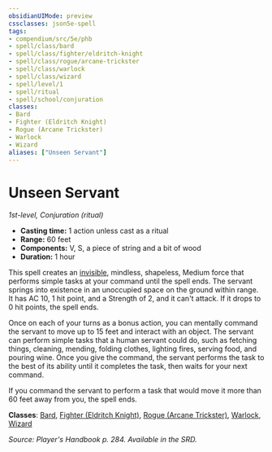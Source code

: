 ```yaml
---
obsidianUIMode: preview
cssclasses: json5e-spell
tags:
- compendium/src/5e/phb
- spell/class/bard
- spell/class/fighter/eldritch-knight
- spell/class/rogue/arcane-trickster
- spell/class/warlock
- spell/class/wizard
- spell/level/1
- spell/ritual
- spell/school/conjuration
classes:
- Bard
- Fighter (Eldritch Knight)
- Rogue (Arcane Trickster)
- Warlock
- Wizard
aliases: ["Unseen Servant"]
---
```

# Unseen Servant
*1st-level, Conjuration (ritual)*  

- **Casting time:** 1 action unless cast as a ritual
- **Range:** 60 feet
- **Components:** V, S, a piece of string and a bit of wood
- **Duration:** 1 hour

This spell creates an [invisible](conditions.md#invisible), mindless, shapeless, Medium force that performs simple tasks at your command until the spell ends. The servant springs into existence in an unoccupied space on the ground within range. It has AC 10, 1 hit point, and a Strength of 2, and it can't attack. If it drops to 0 hit points, the spell ends.

Once on each of your turns as a bonus action, you can mentally command the servant to move up to 15 feet and interact with an object. The servant can perform simple tasks that a human servant could do, such as fetching things, cleaning, mending, folding clothes, lighting fires, serving food, and pouring wine. Once you give the command, the servant performs the task to the best of its ability until it completes the task, then waits for your next command.

If you command the servant to perform a task that would move it more than 60 feet away from you, the spell ends.

**Classes**: [Bard](bard.md), [Fighter (Eldritch Knight)](fighter-eldritch-knight.md), [Rogue (Arcane Trickster)](rogue-arcane-trickster.md), [Warlock](warlock.md), [Wizard](wizard.md)

*Source: Player's Handbook p. 284. Available in the SRD.*